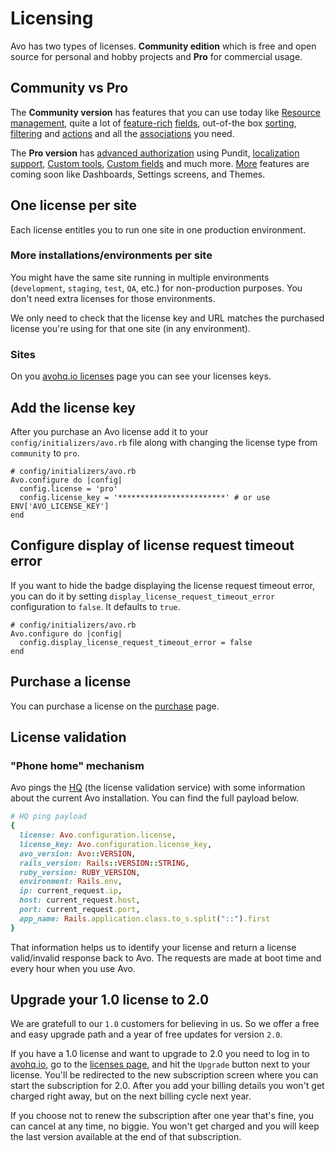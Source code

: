 # Licensing

Avo has two types of licenses. **Community edition** which is free and open source for personal and hobby projects and **Pro** for commercial usage.

## Community vs Pro

The **Community version** has features that you can use today like [Resource management](./resources.html), quite a lot of [feature-rich](./field-options.html) [fields](./fields.html), out-of-the box [sorting](./field-options.html#sortable-fields), [filtering](./filters.html) and [actions](./actions.html) and all the [associations](./associations.html) you need.

The **Pro version** has [advanced authorization](./authorization.html) using Pundit, [localization support](./localization.html), [Custom tools](./custom-tools.html), [Custom fields](./custom-tools.html) and much more. [More](https://avohq.io/roadmap) features are coming soon like Dashboards, Settings screens, and Themes.

## One license per site

Each license entitles you to run one site in one production environment.

### More installations/environments per site

You might have the same site running in multiple environments (`development`, `staging`, `test`, `QA`, etc.) for non-production purposes. You don't need extra licenses for those environments.

We only need to check that the license key and URL matches the purchased license you're using for that one site (in any environment).

### Sites

On you [avohq.io licenses](https://avohq.io/licenses) page you can see your licenses keys.

<!-- ### Public Domains

When Avo calls home we use a series of rules to determine if the domain it’s running on is considered "public".

If any of the following rules match, the domain is considered **not public** (letting you stay in Trial Mode)

- Is the host a single segment? eg. `localhost`
- Is the host an IP address?
- Does it use a port other than 80 or 443?
- Does it have a dev-related subdomain? `test.`, `testing.`, `sandbox.`, `local.`, `dev.`, `stage.`, `staging.`
- Does it use a dev-related TLD? `.local`, `.localhost`, `.test`, `.invalid`, `.example`, or `.wip` -->

## Add the license key

After you purchase an Avo license add it to your `config/initializers/avo.rb` file along with changing the license type from `community` to `pro`.

```ruby{3-4}
# config/initializers/avo.rb
Avo.configure do |config|
  config.license = 'pro'
  config.license_key = '************************' # or use ENV['AVO_LICENSE_KEY']
end
```

## Configure display of license request timeout error

If you want to hide the badge displaying the license request timeout error, you can do it by setting `display_license_request_timeout_error` configuration to `false`. It defaults to `true`.

```ruby{3}
# config/initializers/avo.rb
Avo.configure do |config|
  config.display_license_request_timeout_error = false
end
```
## Purchase a license

You can purchase a license on the [purchase](https://avohq.io/purchase/pro) page.

## License validation

### "Phone home" mechanism

Avo pings the [HQ](https://avohq.io) (the license validation service) with some information about the current Avo installation. You can find the full payload below.

```ruby
# HQ ping payload
{
  license: Avo.configuration.license,
  license_key: Avo.configuration.license_key,
  avo_version: Avo::VERSION,
  rails_version: Rails::VERSION::STRING,
  ruby_version: RUBY_VERSION,
  environment: Rails.env,
  ip: current_request.ip,
  host: current_request.host,
  port: current_request.port,
  app_name: Rails.application.class.to_s.split("::").first
}
```

That information helps us to identify your license and return a license valid/invalid response back to Avo.
The requests are made at boot time and every hour when you use Avo.


## Upgrade your 1.0 license to 2.0

We are gratefull to our `1.0` customers for believing in us. So we offer a free and easy upgrade path and a year of free updates for version `2.0`.

If you have a 1.0 license and want to upgrade to 2.0 you need to log in to [avohq.io](https://avohq.io), go to the [licenses page](https://avohq.io/subscriptions), and hit the `Upgrade` button next to your license. You'll be redirected to the new subscription screen where you can start the subscription for 2.0.
After you add your billing details you won't get charged right away, but on the next billing cycle next year.

If you choose not to renew the subscription after one year that's fine, you can cancel at any time, no biggie. You won't get charged and you will keep the last version available at the end of that subscription.

